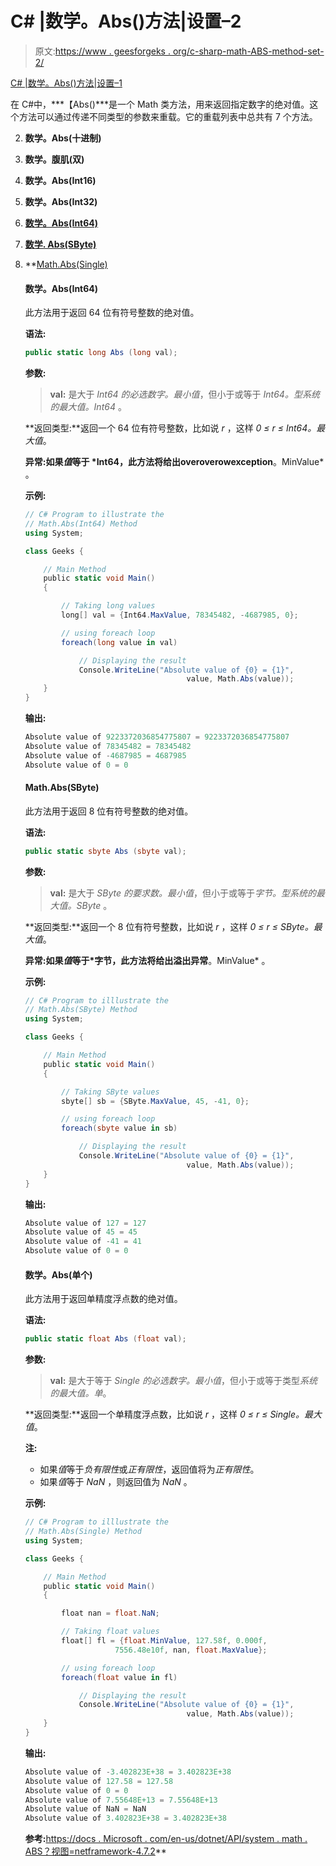 # C# |数学。Abs()方法|设置–2

> 原文:[https://www . geesforgeks . org/c-sharp-math-ABS-method-set-2/](https://www.geeksforgeeks.org/c-sharp-math-abs-method-set-2/)

[C# |数学。Abs()方法|设置–1](https://www.geeksforgeeks.org/c-math-abs-method-set-1/)

在 C#中，***【Abs()***是一个 Math 类方法，用来返回指定数字的绝对值。这个方法可以通过传递不同类型的参数来重载。它的重载列表中总共有 7 个方法。

2.  **数学。Abs(十进制)**
3.  **数学。腹肌(双)**
4.  **数学。Abs(Int16)**
5.  **数学。Abs(Int32)**
6.  **[数学。Abs(Int64)](#Math.Abs(Int64))**
7.  **[数学. Abs(SByte)](#Math.Abs(SByte))**
8.  **[Math.Abs(Single)](#Math.Abs(Single))

    #### 数学。Abs(Int64)

    此方法用于返回 64 位有符号整数的绝对值。

    **语法:**

    ```cs
    public static long Abs (long val);
    ```

    **参数:**

    > **val:** 是大于 *Int64 的必选数字。最小值*，但小于或等于 *Int64。*型系统的最大值*。Int64* 。

    **返回类型:**返回一个 64 位有符号整数，比如说 *r* ，这样 *0 ≤ r ≤ Int64。最大值*。

    **异常:**如果*值*等于 *Int64，此方法将给出**overoverowexception**。MinValue* 。

    **示例:**

    ```cs
    // C# Program to illustrate the
    // Math.Abs(Int64) Method
    using System;

    class Geeks {

        // Main Method
        public static void Main()
        {

            // Taking long values
            long[] val = {Int64.MaxValue, 78345482, -4687985, 0};

            // using foreach loop
            foreach(long value in val)

                // Displaying the result
                Console.WriteLine("Absolute value of {0} = {1}",
                                        value, Math.Abs(value));
        }
    }
    ```

    **输出:**

    ```cs
    Absolute value of 9223372036854775807 = 9223372036854775807
    Absolute value of 78345482 = 78345482
    Absolute value of -4687985 = 4687985
    Absolute value of 0 = 0

    ```

    #### Math.Abs(SByte)

    此方法用于返回 8 位有符号整数的绝对值。

    **语法:**

    ```cs
    public static sbyte Abs (sbyte val);
    ```

    **参数:**

    > **val:** 是大于 *SByte 的要求数。最小值*，但小于或等于*字节。*型系统的最大值*。SByte* 。

    **返回类型:**返回一个 8 位有符号整数，比如说 *r* ，这样 *0 ≤ r ≤ SByte。最大值*。

    **异常:**如果*值*等于*字节，此方法将给出**溢出异常**。MinValue* 。

    **示例:**

    ```cs
    // C# Program to illlustrate the
    // Math.Abs(SByte) Method
    using System;

    class Geeks {

        // Main Method
        public static void Main()
        {

            // Taking SByte values
            sbyte[] sb = {SByte.MaxValue, 45, -41, 0};

            // using foreach loop
            foreach(sbyte value in sb)

                // Displaying the result
                Console.WriteLine("Absolute value of {0} = {1}",
                                        value, Math.Abs(value));
        }
    }
    ```

    **输出:**

    ```cs
    Absolute value of 127 = 127
    Absolute value of 45 = 45
    Absolute value of -41 = 41
    Absolute value of 0 = 0

    ```

    #### 数学。Abs(单个)

    此方法用于返回单精度浮点数的绝对值。

    **语法:**

    ```cs
    public static float Abs (float val);
    ```

    **参数:**

    > **val:** 是大于等于 *Single 的必选数字。最小值*，但小于或等于类型*系统的最大值。单*。

    **返回类型:**返回一个单精度浮点数，比如说 *r* ，这样 *0 ≤ r ≤ Single。最大值*。

    **注:**

    *   如果*值*等于*负有限性*或*正有限性*，返回值将为*正有限性*。
    *   如果*值*等于 *NaN* ，则返回值为 *NaN* 。

    **示例:**

    ```cs
    // C# Program to illlustrate the
    // Math.Abs(Single) Method
    using System;

    class Geeks {

        // Main Method
        public static void Main()
        {

            float nan = float.NaN;

            // Taking float values
            float[] fl = {float.MinValue, 127.58f, 0.000f,
                        7556.48e10f, nan, float.MaxValue};

            // using foreach loop
            foreach(float value in fl)

                // Displaying the result
                Console.WriteLine("Absolute value of {0} = {1}",
                                        value, Math.Abs(value));
        }
    }
    ```

    **输出:**

    ```cs
    Absolute value of -3.402823E+38 = 3.402823E+38
    Absolute value of 127.58 = 127.58
    Absolute value of 0 = 0
    Absolute value of 7.55648E+13 = 7.55648E+13
    Absolute value of NaN = NaN
    Absolute value of 3.402823E+38 = 3.402823E+38

    ```

    **参考:**[https://docs . Microsoft . com/en-us/dotnet/API/system . math . ABS？视图=netframework-4.7.2](https://docs.microsoft.com/en-us/dotnet/api/system.math.abs?view=netframework-4.7.2)**